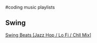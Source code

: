 #coding music playlists
## Swing
[Swing Beats \[Jazz Hop / Lo Fi / Chll Mix\]](https://www.youtube.com/watch?v=uZ6_ISALjcQ)